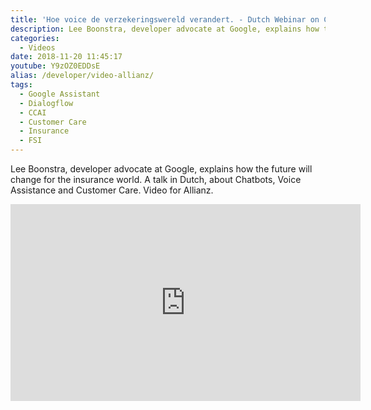```yaml
---
title: 'Hoe voice de verzekeringswereld verandert. - Dutch Webinar on Conversational'
description: Lee Boonstra, developer advocate at Google, explains how the future will change for the insurance world. A talk in Dutch, about Chatbots, Voice Assistance and Customer Care. Video for Allianz.
categories:
  - Videos
date: 2018-11-20 11:45:17
youtube: Y9zOZ0EDDsE
alias: /developer/video-allianz/
tags:
  - Google Assistant
  - Dialogflow
  - CCAI
  - Customer Care
  - Insurance
  - FSI
---
```




Lee Boonstra, developer advocate at Google, explains how the future will change for the insurance world. A talk in Dutch, about Chatbots, Voice Assistance and Customer Care. Video for Allianz.

<!--more-->
<iframe width="560" height="315" src="https://www.youtube.com/embed/Y9zOZ0EDDsE" frameborder="0" allow="accelerometer; autoplay; encrypted-media; gyroscope; picture-in-picture" allowfullscreen></iframe>